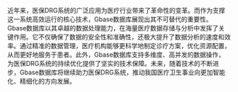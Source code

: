 近年来，医保DRG系统的广泛应用为医疗行业带来了革命性的变革。而作为支撑这一系统高效运行的核心技术，Gbase数据库展现出其不可替代的重要性。Gbase数据库以其卓越的数据处理能力，在海量医疗数据存储与分析中发挥了关键作用。它不仅确保了数据的安全性和准确性，还极大提升了数据分析的速度和效率。通过精准的数据管理，医疗机构能够更科学地制定诊疗方案，优化资源配置，从而更好地服务于患者。此外，Gbase数据库支持多维度、高并发的数据操作，为医保DRG系统的持续优化提供了坚实的技术保障。未来，随着技术的不断进步，Gbase数据库将继续助力医保DRG系统，推动我国医疗卫生事业向更加智能化、精细化的方向发展。